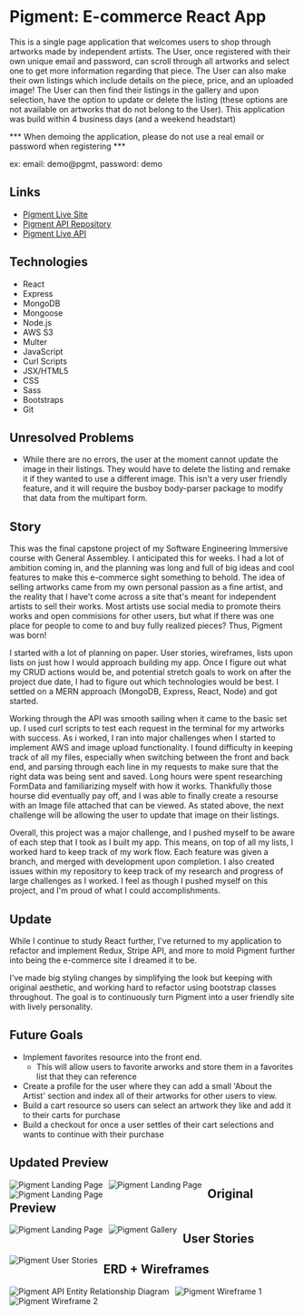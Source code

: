 # Pigment: E-commerce React App

This is a single page application that welcomes users to shop through artworks made by independent artists. The User, once registered with their own unique email and password, can scroll through all artworks and select one to get more information regarding that piece. The User can also make their own listings which include details on the piece, price, and an uploaded image! The User can then find their listings in the gallery and upon selection, have the option to update or delete the listing (these options are not available on artworks that do not belong to the User). This application was build within 4 business days (and a weekend headstart)

*** When demoing the application, please do not use a real email or password when registering ***

ex: email: demo@pgmt, password: demo

## Links
- [Pigment Live Site](https://sangelici.github.io/pigment-react-client/)
- [Pigment API Repository](https://github.com/sangelici/pigment-api)
- [Pigment Live API](https://pure-thicket-58776.herokuapp.com/artworks/)

## Technologies
- React
- Express
- MongoDB
- Mongoose
- Node.js
- AWS S3
- Multer
- JavaScript
- Curl Scripts
- JSX/HTML5
- CSS
- Sass
- Bootstraps
- Git

## Unresolved Problems
- While there are no errors, the user at the moment cannot update the image in their listings. They would have to delete the listing and remake it if they wanted to use a different image. This isn't a very user friendly feature, and it will require the busboy body-parser package to modify that data from the multipart form.

## Story

This was the final capstone project of my Software Engineering Immersive course with General Assembley. I anticipated this for weeks. I had a lot of ambition coming in, and the planning was long and full of big ideas and cool features to make this e-commerce sight something to behold. The idea of selling artworks came from my own personal passion as a fine artist, and the reality that I have't come across a site that's meant for independent artists to sell their works. Most artists use social media to promote theirs works and open commisions for other users, but what if there was one place for people to come to and buy fully realized pieces? Thus, Pigment was born!

I started with a lot of planning on paper. User stories, wireframes, lists upon lists on just how I would approach building my app. Once I figure out what my CRUD actions would be, and potential stretch goals to work on after the project due date, I had to figure out which technologies would be best. I settled on a MERN approach (MongoDB, Express, React, Node) and got started.

Working through the API was smooth sailing when it came to the basic set up. I used curl scripts to test each request in the terminal for my artworks with success. As i worked, I ran into major challenges when I started to implement AWS and image upload functionality. I found difficulty in keeping track of all my files, especially when switching between the front and back end, and parsing through each line in my requests to make sure that the right data was being sent and saved. Long hours were spent researching FormData and familiarizing myself with how it works. Thankfully those hourse did eventually pay off, and I was able to finally create a resourse with an Image file attached that can be viewed. As stated above, the next challenge will be allowing the user to update that image on their listings.

Overall, this project was a major challenge, and I pushed myself to be aware of each step that I took as I built my app. This means, on top of all my lists, I worked hard to keep track of my work flow. Each feature was given a branch, and merged with development upon completion. I also created issues within my repository to keep track of my research and progress of large challenges as I worked. I feel as though I pushed myself on this project, and I'm proud of what I could accomplishments.

## Update
While I continue to study React further, I've returned to my application to refactor and implement Redux, Stripe API, and more to mold Pigment further into being the e-commerce site I dreamed it to be.

I've made big styling changes by simplifying the look but keeping with original aesthetic, and working hard to refactor using bootstrap classes throughout. The goal is to continuously turn Pigment into a user friendly site with lively personality.

## Future Goals
- Implement favorites resource into the front end.
  - This will allow users to favorite arworks and store them in a favorites list that they can reference
- Create a profile for the user where they can add a small 'About the Artist' section and index all of their artworks for other users to view.
- Build a cart resource so users can select an artwork they like and add it to their carts for purchase
- Build a checkout for once a user settles of their cart selections and wants to continue with their purchase

## Updated Preview
<img src="pigment-gif.gif"
     alt="Pigment Landing Page"
     style="float: left; margin-right: 10px;" />
<img src="pigment-gallery.png"
     alt="Pigment Landing Page"
     style="float: left; margin-right: 10px;" />
<img src="pigment-artwork.png"
     alt="Pigment Landing Page"
     style="float: left; margin-right: 10px;" />

## Original Preview
<img src="pgmt-landing.png"
     alt="Pigment Landing Page"
     style="float: left; margin-right: 10px;" />
<img src="pgmt-gallery.png"
    alt="Pigment Gallery"
    style="float: left; margin-right: 10px;" />

## User Stories
<img src="user-stories.png"
     alt="Pigment User Stories"
     style="float: left; margin-right: 10px;" />


## ERD + Wireframes
<img src="erd.png"
     alt="Pigment API Entity Relationship Diagram"
     style="float: left; margin-right: 10px;" />
<img src="wireframe.png"
     alt="Pigment Wireframe 1"
     style="float: left; margin-right: 10px;" />
<img src="wireframe_2.png"
     alt="Pigment Wireframe 2"
     style="float: left; margin-right: 10px;" />
